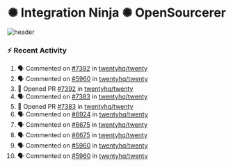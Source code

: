  
<h1 align="center">✺ Integration Ninja ✺ OpenSourcerer</h1>

![header](https://github.com/Nabhag8848/Nabhag8848/assets/65061890/3ecbdaa2-ea2a-4413-a40a-87945f5fb05a)

### :zap: Recent Activity

<!--START_SECTION:activity-->
1. 🗣 Commented on [#7392](https://github.com/twentyhq/twenty/pull/7392#issuecomment-2388427865) in [twentyhq/twenty](https://github.com/twentyhq/twenty)
2. 🗣 Commented on [#5960](https://github.com/twentyhq/twenty/issues/5960#issuecomment-2388426285) in [twentyhq/twenty](https://github.com/twentyhq/twenty)
3. 💪 Opened PR [#7392](https://github.com/twentyhq/twenty/pull/7392) in [twentyhq/twenty](https://github.com/twentyhq/twenty)
4. 🗣 Commented on [#7383](https://github.com/twentyhq/twenty/pull/7383#issuecomment-2388137701) in [twentyhq/twenty](https://github.com/twentyhq/twenty)
5. 💪 Opened PR [#7383](https://github.com/twentyhq/twenty/pull/7383) in [twentyhq/twenty](https://github.com/twentyhq/twenty)
6. 🗣 Commented on [#6924](https://github.com/twentyhq/twenty/issues/6924#issuecomment-2387734804) in [twentyhq/twenty](https://github.com/twentyhq/twenty)
7. 🗣 Commented on [#6675](https://github.com/twentyhq/twenty/issues/6675#issuecomment-2387734267) in [twentyhq/twenty](https://github.com/twentyhq/twenty)
8. 🗣 Commented on [#6675](https://github.com/twentyhq/twenty/issues/6675#issuecomment-2387717816) in [twentyhq/twenty](https://github.com/twentyhq/twenty)
9. 🗣 Commented on [#5960](https://github.com/twentyhq/twenty/issues/5960#issuecomment-2386675356) in [twentyhq/twenty](https://github.com/twentyhq/twenty)
10. 🗣 Commented on [#5960](https://github.com/twentyhq/twenty/issues/5960#issuecomment-2386671071) in [twentyhq/twenty](https://github.com/twentyhq/twenty)
<!--END_SECTION:activity-->

  



